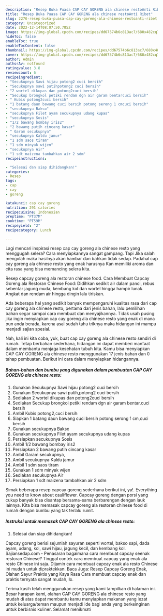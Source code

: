 ```yaml
---
description: "Resep Buka Puasa CAP CAY GORENG ala chinese restoAnti Ribet"
title: "Resep Buka Puasa CAP CAY GORENG ala chinese restoAnti Ribet"
slug: 2270-resep-buka-puasa-cap-cay-goreng-ala-chinese-restoanti-ribet
category: Uncategorized
date: 2022-12-14T08:07:50.705Z
image: https://img-global.cpcdn.com/recipes/dd67574b6c813ac7/680x482cq70/cap-cay-goreng-ala-chinese-resto-foto-resep-utama.jpg
hideToc: false
enableToc: true
enableTocContent: false
thumbnail: https://img-global.cpcdn.com/recipes/dd67574b6c813ac7/680x482cq70/cap-cay-goreng-ala-chinese-resto-foto-resep-utama.jpg
cover: https://img-global.cpcdn.com/recipes/dd67574b6c813ac7/680x482cq70/cap-cay-goreng-ala-chinese-resto-foto-resep-utama.jpg
author: Admin
authorAv: notfound
ratingvalue: 3.8
reviewcount: 6
recipeingredient:
- "Secukupnya Sawi hijau potong2 cuci bersih"
- "Secukupnya sawi putihpotong2 cuci bersih"
- "2 wortel dikupas dan potong2cuci bersih"
- "Secukup brongkol petiki rendam dgn air garam bentarcuci bersih"
- " Kubis potong2cuci bersih"
- "1 batang daun bawang cuci bersih potong serong 1 cmcuci bersih"
- "secukupnya Bakso"
- "secukupnya Filet ayam secukupnya udang kupas"
- "secukupnya Sosis"
- "1/2 bawang bombay iris2"
- "2 bawang putih cincang kasar"
- " Garam secukupnya"
- "secukupnya Kaldu jamur"
- "1 sdm saos tiram"
- "1 sdm minyak wijen"
- "secukupnya Air"
- "1 sdt maizena tambahkan air 2 sdm"
recipeinstructions:

- "Selesai dan siap dihidangkan!"
categories:
- Resep
tags:
- cap
- cay
- goreng

katakunci: cap cay goreng 
nutrition: 291 calories
recipecuisine: Indonesian
preptime: "PT37M"
cooktime: "PT59M"
recipeyield: "2"
recipecategory: Lunch

---
```



Lagi mencari inspirasi resep cap cay goreng ala chinese resto yang menggugah selera? Cara menyiapkannya sangat gampang. Tapi Jika salah mengolah maka hasilnya akan hambar dan bahkan tidak sedap. Padahal cap cay goreng ala chinese resto yang enak harusnya Kan memiliki aroma dan cita rasa yang bisa memancing selera kita.


Resep capcay goreng ala restoran chinese food. Cara Membuat Capcay Goreng ala Restoran Chinese Food: Didihkan sedikit air dalam panci, rebus sebentar jagung muda, kembang kol dan wortel hingga hampir lunak. Angkat dan rendam air hingga dingin lalu tiriskan.

Ada beberapa hal yang sedikit banyak mempengaruhi kualitas rasa dari cap cay goreng ala chinese resto, pertama dari jenis bahan, lalu pemilihan bahan segar sampai cara membuat dan menyajikannya. Tidak usah pusing jika ingin menyiapkan cap cay goreng ala chinese resto yang enak di mana pun anda berada, karena asal sudah tahu triknya maka hidangan ini mampu menjadi sajian spesial.


Nah, kali ini kita coba, yuk, buat cap cay goreng ala chinese resto sendiri di rumah. Tetap berbahan sederhana, hidangan ini dapat memberi manfaat dalam membantu menjaga kesehatan tubuh kita. Kamu bisa menyiapkan CAP CAY GORENG ala chinese resto menggunakan 17 jenis bahan dan 0 tahap pembuatan. Berikut ini cara dalam menyiapkan hidangannya.

<!--inarticleads1-->

##### Bahan-bahan dan bumbu yang digunakan dalam pembuatan CAP CAY GORENG ala chinese resto:

1. Gunakan Secukupnya Sawi hijau potong2 cuci bersih
1. Gunakan Secukupnya sawi putih,potong2 cuci bersih
1. Sediakan 2 wortel dikupas dan potong2cuci bersih
1. Sediakan Secukup brongkol petiki rendam dgn air garam bentar.cuci bersih
1. Ambil  Kubis potong2,cuci bersih
1. Siapkan 1 batang daun bawang cuci bersih potong serong 1 cm,cuci bersih
1. Gunakan secukupnya Bakso
1. Gunakan secukupnya Filet ayam secukupnya udang kupas
1. Persiapkan secukupnya Sosis
1. Ambil 1/2 bawang bombay iris2
1. Persiapkan 2 bawang putih cincang kasar
1. Ambil  Garam secukupnya,
1. Ambil secukupnya Kaldu jamur
1. Ambil 1 sdm saos tiram
1. Gunakan 1 sdm minyak wijen
1. Sediakan secukupnya Air
1. Persiapkan 1 sdt maizena tambahkan air 2 sdm


Simak beberapa resep capcay goreng sederhana berikut ini, ya!. Everything you need to know about cauliflower. Capcay goreng dengan porsi yang cukup banyak bisa disantap bersama-sama berbarengan dengan lauk lainnya. Kita bisa memasak capcay goreng ala restoran chinese food di rumah dengan bumbu yang tak terlalu rumit. 

<!--inarticleads2-->

##### Instruksi untuk memasak CAP CAY GORENG ala chinese resto:


1. Selesai dan siap dihidangkan!

Capcay goreng berisi sejumlah sayuran seperti wortel, bakso sapi, dada ayam, udang, kol, sawi hijau, jagung kecil, dan kembang kol. Sajiansedap.com - Penasaran bagaimana cara membuat capcay seenak restoran Chinese? Tinggal contek cara membuat capcay yang enak ala resto Chinese ini saja. Dijamin cara membuat capcay enak ala resto Chinese ini mudah untuk dipraktekkan. Baca Juga: Resep Capcay Goreng Enak, Olahan Sayur Praktis yang Kaya Rasa Cara membuat capcay enak dan praktis ternyata sangat mudah, lo. 

Terima kasih telah menggunakan resep yang kami tampilkan di halaman ini. Besar harapan kami, olahan CAP CAY GORENG ala chinese resto yang mudah di atas dapat membantu kamu menyiapkan makanan yang lezat untuk keluarga/teman maupun menjadi ide bagi anda yang berkeinginan untuk berbisnis kuliner. Selamat menikmati
